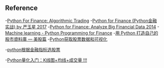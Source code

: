## Reference 

-[Python For Finance: Algorithmic Trading]()
-[Python for Finance (Python金融实战) by 严玉星 2017](https://book.douban.com/subject/27076214/)
-[Python for Finance: Analyze Big Financial Data 2014]()
-[Machine learning - Python Programming for Finance](https://www.youtube.com/watch?v=W4kqEvGI4Lg)
-[用 Python 打造自己的股市資料庫 — 美股篇](https://medium.com/ai%E8%82%A1%E4%BB%94/%E7%94%A8-python-%E6%89%93%E9%80%A0%E8%87%AA%E5%B7%B1%E7%9A%84%E8%82%A1%E5%B8%82%E8%B3%87%E6%96%99%E5%BA%AB-%E7%BE%8E%E8%82%A1%E7%AF%87-e3e896659fd6)
-[Python获取股票数据和可视化](https://zhuanlan.zhihu.com/p/54299970)

-[python根据金融指标选股票](https://www.youtube.com/watch?v=R3h8rJsQHaw)

-[Python量化入门：K线图+均线+成交量 !!!](https://zhuanlan.zhihu.com/p/54583899) 